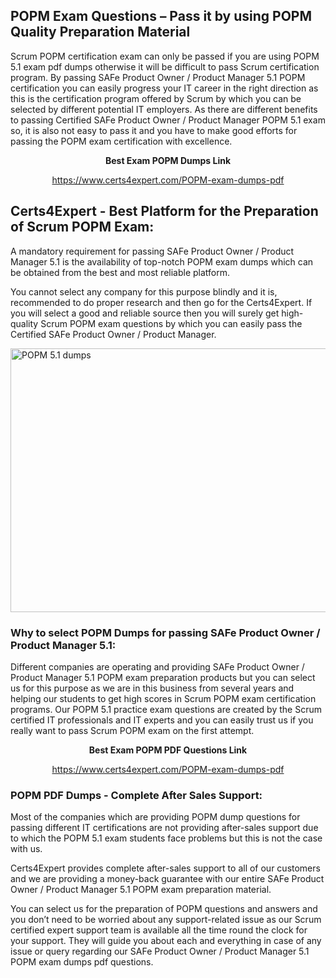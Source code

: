<h2><strong>POPM Exam Questions &ndash; Pass it by using POPM Quality Preparation Material</strong></h2>
<p>Scrum POPM certification exam can only be passed if you are using POPM 5.1 exam pdf dumps otherwise it will be difficult to pass Scrum certification program. By passing SAFe Product Owner / Product Manager 5.1 POPM certification you can easily progress your IT career in the right direction as this is the certification program offered by Scrum by which you can be selected by different potential IT employers. As there are different benefits to passing Certified SAFe Product Owner / Product Manager POPM 5.1 exam so, it is also not easy to pass it and you have to make good efforts for passing the POPM exam certification with excellence.</p>
<p style="text-align: center;"><strong>Best Exam POPM Dumps Link</strong></p>
<p style="text-align: center;"><a href="https://www.certs4expert.com/POPM-exam-dumps-pdf">https://www.certs4expert.com/POPM-exam-dumps-pdf</a></p>
<h2><strong>Certs4Expert - Best Platform for the Preparation of Scrum POPM Exam:&nbsp; </strong></h2>
<p>A mandatory requirement for passing SAFe Product Owner / Product Manager 5.1 is the availability of top-notch POPM exam dumps which can be obtained from the best and most reliable platform.</p>
<p>You cannot select any company for this purpose blindly and it is, recommended to do proper research and then go for the Certs4Expert. If you will select a good and reliable source then you will surely get high-quality Scrum POPM exam questions by which you can easily pass the Certified SAFe Product Owner / Product Manager.</p>
<p><img style="display: block; margin-left: auto; margin-right: auto;" src="https://i.imgur.com/cCy1yN2.png" alt="POPM 5.1 dumps" width="750" height="422" /></p>
<h3><strong>Why to select POPM Dumps for passing SAFe Product Owner / Product Manager 5.1:</strong></h3>
<p>Different companies are operating and providing SAFe Product Owner / Product Manager 5.1 POPM exam preparation products but you can select us for this purpose as we are in this business from several years and helping our students to get high scores in Scrum POPM exam certification programs. Our POPM 5.1 practice exam questions are created by the Scrum certified IT professionals and IT experts and you can easily trust us if you really want to pass Scrum POPM exam on the first attempt.</p>
<p style="text-align: center;"><strong>Best Exam POPM PDF Questions Link</strong></p>
<p style="text-align: center;"><a href="https://www.certs4expert.com/POPM-exam-dumps-pdf">https://www.certs4expert.com/POPM-exam-dumps-pdf</a></p>
<h3><strong>POPM PDF Dumps - Complete After Sales Support:</strong></h3>
<p>Most of the companies which are providing POPM dump questions for passing different IT certifications are not providing after-sales support due to which the POPM 5.1 exam students face problems but this is not the case with us.</p>
<p>Certs4Expert provides complete after-sales support to all of our customers and we are providing a money-back guarantee with our entire SAFe Product Owner / Product Manager 5.1 POPM exam preparation material.</p>
<p>You can select us for the preparation of POPM questions and answers and you don&rsquo;t need to be worried about any support-related issue as our Scrum certified expert support team is available all the time round the clock for your support. They will guide you about each and everything in case of any issue or query regarding our SAFe Product Owner / Product Manager 5.1 POPM exam dumps pdf questions.</p>
